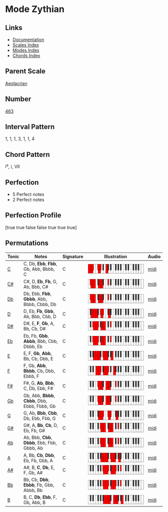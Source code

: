 # Mode Zythian

## Links

- [Documentation](index.md)
- [Scales Index](Scales.md)
- [Modes Index](Modes.md)
- [Chords Index](Chords.md)

## Parent Scale

[Aeolacrian](ScaleAeolacrian.md)

## Number

[463](https://ianring.com/musictheory/scales/463)

## Interval Pattern

1, 1, 1, 3, 1, 1, 4

## Chord Pattern

i⁰, i, VII

## Perfection

- 5 Perfect notes
- 2 Perfect notes

## Perfection Profile

[true true false false true true true]

## Permutations

| Tonic | Notes | Signature | Illustration | Audio |
|-------|-------|-----------|--------------|-------|
| [C](ModeCNaturalZythian.md) | C, Db, **Ebb**, **Fbb**, Gb, Abb, Bbbb, C | C | ![CNaturalZythian](ModeCNaturalZythian.png) | [midi](https://github.com/edipermadi/music/blob/main/docs/ModeCNaturalZythian.mid?raw=true) |
| [C#](ModeCSharpZythian.md) | C#, D, **Eb**, **Fb**, G, Ab, Bbb, C# | C | ![CSharpZythian](ModeCSharpZythian.png) | [midi](https://github.com/edipermadi/music/blob/main/docs/ModeCSharpZythian.mid?raw=true) |
| [Db](ModeDFlatZythian.md) | Db, Ebb, **Fbb**, **Gbbb**, Abb, Bbbb, Cbbb, Db | C | ![DFlatZythian](ModeDFlatZythian.png) | [midi](https://github.com/edipermadi/music/blob/main/docs/ModeDFlatZythian.mid?raw=true) |
| [D](ModeDNaturalZythian.md) | D, Eb, **Fb**, **Gbb**, Ab, Bbb, Cbb, D | C | ![DNaturalZythian](ModeDNaturalZythian.png) | [midi](https://github.com/edipermadi/music/blob/main/docs/ModeDNaturalZythian.mid?raw=true) |
| [D#](ModeDSharpZythian.md) | D#, E, **F**, **Gb**, A, Bb, Cb, D# | C | ![DSharpZythian](ModeDSharpZythian.png) | [midi](https://github.com/edipermadi/music/blob/main/docs/ModeDSharpZythian.mid?raw=true) |
| [Eb](ModeEFlatZythian.md) | Eb, Fb, **Gbb**, **Abbb**, Bbb, Cbb, Dbbb, Eb | C | ![EFlatZythian](ModeEFlatZythian.png) | [midi](https://github.com/edipermadi/music/blob/main/docs/ModeEFlatZythian.mid?raw=true) |
| [E](ModeENaturalZythian.md) | E, F, **Gb**, **Abb**, Bb, Cb, Dbb, E | C | ![ENaturalZythian](ModeENaturalZythian.png) | [midi](https://github.com/edipermadi/music/blob/main/docs/ModeENaturalZythian.mid?raw=true) |
| [F](ModeFNaturalZythian.md) | F, Gb, **Abb**, **Bbbb**, Cb, Dbb, Ebbb, F | C | ![FNaturalZythian](ModeFNaturalZythian.png) | [midi](https://github.com/edipermadi/music/blob/main/docs/ModeFNaturalZythian.mid?raw=true) |
| [F#](ModeFSharpZythian.md) | F#, G, **Ab**, **Bbb**, C, Db, Ebb, F# | C | ![FSharpZythian](ModeFSharpZythian.png) | [midi](https://github.com/edipermadi/music/blob/main/docs/ModeFSharpZythian.mid?raw=true) |
| [Gb](ModeGFlatZythian.md) | Gb, Abb, **Bbbb**, **Cbbb**, Dbb, Ebbb, Fbbb, Gb | C | ![GFlatZythian](ModeGFlatZythian.png) | [midi](https://github.com/edipermadi/music/blob/main/docs/ModeGFlatZythian.mid?raw=true) |
| [G](ModeGNaturalZythian.md) | G, Ab, **Bbb**, **Cbb**, Db, Ebb, Fbb, G | C | ![GNaturalZythian](ModeGNaturalZythian.png) | [midi](https://github.com/edipermadi/music/blob/main/docs/ModeGNaturalZythian.mid?raw=true) |
| [G#](ModeGSharpZythian.md) | G#, A, **Bb**, **Cb**, D, Eb, Fb, G# | C | ![GSharpZythian](ModeGSharpZythian.png) | [midi](https://github.com/edipermadi/music/blob/main/docs/ModeGSharpZythian.mid?raw=true) |
| [Ab](ModeAFlatZythian.md) | Ab, Bbb, **Cbb**, **Dbbb**, Ebb, Fbb, Gbbb, Ab | C | ![AFlatZythian](ModeAFlatZythian.png) | [midi](https://github.com/edipermadi/music/blob/main/docs/ModeAFlatZythian.mid?raw=true) |
| [A](ModeANaturalZythian.md) | A, Bb, **Cb**, **Dbb**, Eb, Fb, Gbb, A | C | ![ANaturalZythian](ModeANaturalZythian.png) | [midi](https://github.com/edipermadi/music/blob/main/docs/ModeANaturalZythian.mid?raw=true) |
| [A#](ModeASharpZythian.md) | A#, B, **C**, **Db**, E, F, Gb, A# | C | ![ASharpZythian](ModeASharpZythian.png) | [midi](https://github.com/edipermadi/music/blob/main/docs/ModeASharpZythian.mid?raw=true) |
| [Bb](ModeBFlatZythian.md) | Bb, Cb, **Dbb**, **Ebbb**, Fb, Gbb, Abbb, Bb | C | ![BFlatZythian](ModeBFlatZythian.png) | [midi](https://github.com/edipermadi/music/blob/main/docs/ModeBFlatZythian.mid?raw=true) |
| [B](ModeBNaturalZythian.md) | B, C, **Db**, **Ebb**, F, Gb, Abb, B | C | ![BNaturalZythian](ModeBNaturalZythian.png) | [midi](https://github.com/edipermadi/music/blob/main/docs/ModeBNaturalZythian.mid?raw=true) |
